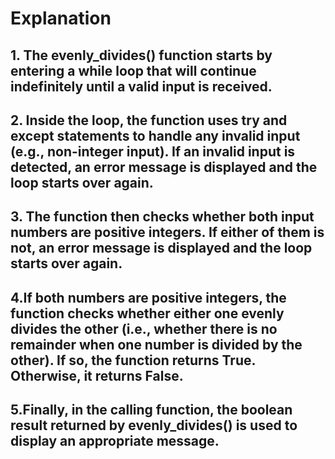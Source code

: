 # Explanation

## 1. The evenly_divides() function starts by entering a while loop that will continue indefinitely until a valid input is received.

## 2. Inside the loop, the function uses try and except statements to handle any invalid input (e.g., non-integer input). If an invalid input is detected, an error message is displayed and the loop starts over again.

## 3. The function then checks whether both input numbers are positive integers. If either of them is not, an error message is displayed and the loop starts over again.

## 4.If both numbers are positive integers, the function checks whether either one evenly divides the other (i.e., whether there is no remainder when one number is divided by the other). If so, the function returns True. Otherwise, it returns False.

## 5.Finally, in the calling function, the boolean result returned by evenly_divides() is used to display an appropriate message.

